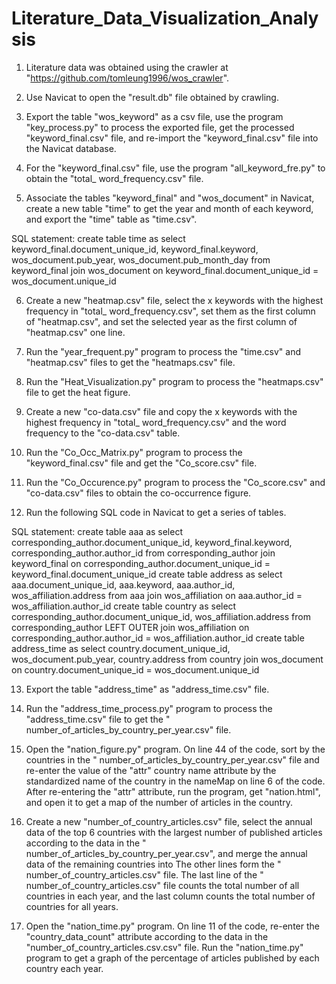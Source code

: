 # Literature_Data_Visualization_Analysis

1.	Literature data was obtained using the crawler at "https://github.com/tomleung1996/wos_crawler".

2.	Use Navicat to open the "result.db" file obtained by crawling.

3.	Export the table "wos_keyword" as a csv file, use the program "key_process.py" to process the exported file, get the processed "keyword_final.csv" file, and re-import the "keyword_final.csv" file into the Navicat database.

4.	For the "keyword_final.csv" file, use the program "all_keyword_fre.py" to obtain the "total_ word_frequency.csv" file.

5.	Associate the tables "keyword_final" and "wos_document" in Navicat, create a new table "time" to get the year and month of each keyword, and export the "time" table as "time.csv".

SQL statement: create table time as select keyword_final.document_unique_id, keyword_final.keyword, wos_document.pub_year, wos_document.pub_month_day from keyword_final join wos_document on keyword_final.document_unique_id = wos_document.unique_id

6.	Create a new "heatmap.csv" file, select the x keywords with the highest frequency in "total_ word_frequency.csv", set them as the first column of "heatmap.csv", and set the selected year as the first column of "heatmap.csv" one line.

7.	Run the "year_frequent.py" program to process the "time.csv" and "heatmap.csv" files to get the "heatmaps.csv" file.

8.	Run the "Heat_Visualization.py" program to process the "heatmaps.csv" file to get the heat figure.

9.	Create a new "co-data.csv" file and copy the x keywords with the highest frequency in "total_ word_frequency.csv" and the word frequency to the "co-data.csv" table.

10.	Run the "Co_Occ_Matrix.py" program to process the "keyword_final.csv" file and get the "Co_score.csv" file.

11.	Run the "Co_Occurence.py" program to process the "Co_score.csv" and "co-data.csv" files to obtain the co-occurrence figure.

12.	Run the following SQL code in Navicat to get a series of tables.

SQL statement: create table aaa as select corresponding_author.document_unique_id, keyword_final.keyword, corresponding_author.author_id from corresponding_author join keyword_final on corresponding_author.document_unique_id = keyword_final.document_unique_id
create table address as select aaa.document_unique_id, aaa.keyword, aaa.author_id, wos_affiliation.address from aaa join wos_affiliation on aaa.author_id = wos_affiliation.author_id
create table country as select corresponding_author.document_unique_id, wos_affiliation.address from corresponding_author LEFT OUTER join wos_affiliation on corresponding_author.author_id = wos_affiliation.author_id
create table address_time as select country.document_unique_id, wos_document.pub_year, country.address from country join wos_document on country.document_unique_id = wos_document.unique_id

13.	Export the table "address_time" as "address_time.csv" file.

14.	Run the "address_time_process.py" program to process the "address_time.csv" file to get the " number_of_articles_by_country_per_year.csv" file.

15.	Open the "nation_figure.py" program. On line 44 of the code, sort by the countries in the " number_of_articles_by_country_per_year.csv" file and re-enter the value of the "attr" country name attribute by the standardized name of the country in the nameMap on line 6 of the code. After re-entering the "attr" attribute, run the program, get "nation.html", and open it to get a map of the number of articles in the country.

16.	Create a new "number_of_country_articles.csv" file, select the annual data of the top 6 countries with the largest number of published articles according to the data in the " number_of_articles_by_country_per_year.csv", and merge the annual data of the remaining countries into The other lines form the " number_of_country_articles.csv" file. The last line of the " number_of_country_articles.csv" file counts the total number of all countries in each year, and the last column counts the total number of countries for all years.

17.	Open the "nation_time.py" program. On line 11 of the code, re-enter the "country_data_count" attribute according to the data in the "number_of_country_articles.csv.csv" file. Run the "nation_time.py" program to get a graph of the percentage of articles published by each country each year.

